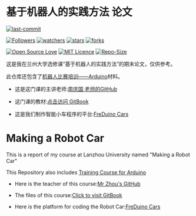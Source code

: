 # 基于机器人的实践方法 论文

[![last-commit](https://img.shields.io/github/last-commit/HollowMan6/Answers-for-LZU-CS-UG-Courses)](../../../graphs/commit-activity)

[![Followers](https://img.shields.io/github/followers/HollowMan6?style=social)](https://github.com/HollowMan6?tab=followers)
[![watchers](https://img.shields.io/github/watchers/HollowMan6/Answers-for-LZU-CS-UG-Courses?style=social)](../../../watchers)
[![stars](https://img.shields.io/github/stars/HollowMan6/Answers-for-LZU-CS-UG-Courses?style=social)](../../../stargazers)
[![forks](https://img.shields.io/github/forks/HollowMan6/Answers-for-LZU-CS-UG-Courses?style=social)](../../../network/members)

[![Open Source Love](https://badges.frapsoft.com/os/v1/open-source.svg?v=103)](https://hollowman6.github.io/fund.html)
[![MIT Licence](https://badges.frapsoft.com/os/mit/mit.svg?v=103)](https://opensource.org/licenses/mit-license.php)
[![Repo-Size](https://img.shields.io/github/repo-size/HollowMan6/Answers-for-LZU-CS-UG-Courses.svg)](../../../archive/master.zip)

这是我在兰州大学选修课“基于机器人的实践方法”的期末论文，仅供参考。

此仓库还包含了[机器人比赛培训——Arduino](Material)材料。

* 这是这门课的主讲老师:[周庆国 老师的GitHub](https://github.com/kinggolzu) 

* 这门课的教材:[点击访问 GitBook](https://kinggolzu.gitbooks.io/introduction-to-computer)

* 这是我们制作智能小车程序的平台:[FreDuino Cars](https://HollowMan6.github.io/FreDuino/index.htm)

# Making a Robot Car

This is a report of my course at Lanzhou University named "Making a Robot Car"

This Repository also includes [Training Course for Arduino](Material)

* Here is the teacher of this course:[Mr Zhou's GitHub](https://github.com/kinggolzu) 

* The files of this course:[Click to visit GitBook](https://kinggolzu.gitbooks.io/introduction-to-computer)

* Here is the platform for coding the Robot Car:[FreDuino Cars](https://HollowMan6.github.io/FreDuino/index.htm)
